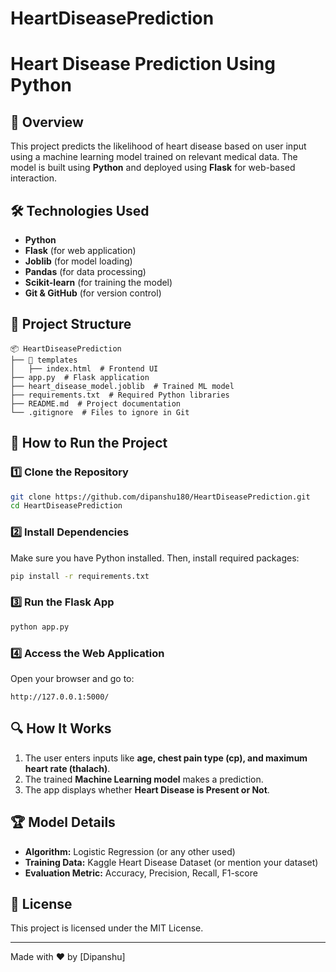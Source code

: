 # HeartDiseasePrediction
# Heart Disease Prediction Using Python

## 📌 Overview
This project predicts the likelihood of heart disease based on user input using a machine learning model trained on relevant medical data. The model is built using **Python** and deployed using **Flask** for web-based interaction.

## 🛠️ Technologies Used
- **Python**
- **Flask** (for web application)
- **Joblib** (for model loading)
- **Pandas** (for data processing)
- **Scikit-learn** (for training the model)
- **Git & GitHub** (for version control)

## 📂 Project Structure
```
📦 HeartDiseasePrediction
├── 📂 templates
│   ├── index.html  # Frontend UI
├── app.py  # Flask application
├── heart_disease_model.joblib  # Trained ML model
├── requirements.txt  # Required Python libraries
├── README.md  # Project documentation
└── .gitignore  # Files to ignore in Git
```

## 🚀 How to Run the Project
### 1️⃣ Clone the Repository
```sh
git clone https://github.com/dipanshu180/HeartDiseasePrediction.git
cd HeartDiseasePrediction
```

### 2️⃣ Install Dependencies
Make sure you have Python installed. Then, install required packages:
```sh
pip install -r requirements.txt
```

### 3️⃣ Run the Flask App
```sh
python app.py
```

### 4️⃣ Access the Web Application
Open your browser and go to:
```
http://127.0.0.1:5000/
```

## 🔍 How It Works
1. The user enters inputs like **age, chest pain type (cp), and maximum heart rate (thalach)**.
2. The trained **Machine Learning model** makes a prediction.
3. The app displays whether **Heart Disease is Present or Not**.

## 🏆 Model Details
- **Algorithm:** Logistic Regression (or any other used)
- **Training Data:** Kaggle Heart Disease Dataset (or mention your dataset)
- **Evaluation Metric:** Accuracy, Precision, Recall, F1-score

## 📜 License
This project is licensed under the MIT License.

---
Made with ❤️ by [Dipanshu]

